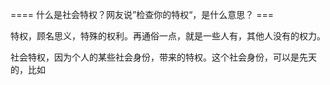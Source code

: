 ==== 什么是社会特权？网友说”检查你的特权“，是什么意思？ ===

特权，顾名思义，特殊的权利。再通俗一点，就是一些人有，其他人没有的权力。

社会特权，因为个人的某些社会身份，带来的特权。这个社会身份，可以是先天的，比如